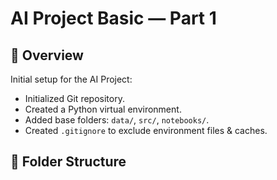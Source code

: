 # AI Project Basic — Part 1

## 📌 Overview
Initial setup for the AI Project:
- Initialized Git repository.
- Created a Python virtual environment.
- Added base folders: `data/`, `src/`, `notebooks/`.
- Created `.gitignore` to exclude environment files & caches.

## 📂 Folder Structure
